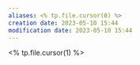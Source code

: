```yaml
---
aliases: <% tp.file.cursor(0) %>
creation date: 2023-05-10 15:44
modification date: 2023-05-10 15:44
---
```


<% tp.file.cursor(1) %>



